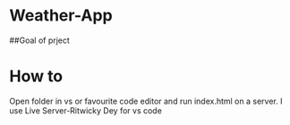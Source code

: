 # Weather-App

##Goal of prject  


# How to

Open folder in vs or favourite code editor and run index.html on a server.
I use Live Server-Ritwicky Dey for vs code
